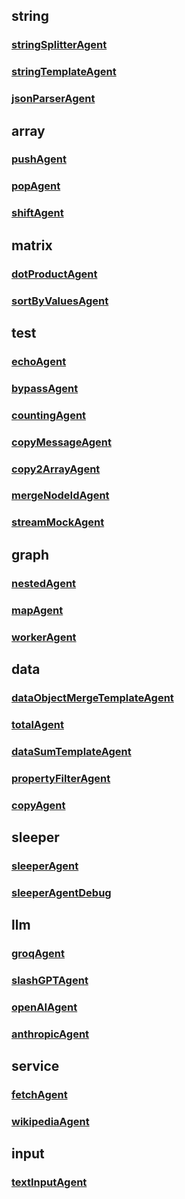 ## string
### [stringSplitterAgent](./string/stringSplitterAgent.md)
### [stringTemplateAgent](./string/stringTemplateAgent.md)
### [jsonParserAgent](./string/jsonParserAgent.md)

## array
### [pushAgent](./array/pushAgent.md)
### [popAgent](./array/popAgent.md)
### [shiftAgent](./array/shiftAgent.md)

## matrix
### [dotProductAgent](./matrix/dotProductAgent.md)
### [sortByValuesAgent](./matrix/sortByValuesAgent.md)

## test
### [echoAgent](./test/echoAgent.md)
### [bypassAgent](./test/bypassAgent.md)
### [countingAgent](./test/countingAgent.md)
### [copyMessageAgent](./test/copyMessageAgent.md)
### [copy2ArrayAgent](./test/copy2ArrayAgent.md)
### [mergeNodeIdAgent](./test/mergeNodeIdAgent.md)
### [streamMockAgent](./test/streamMockAgent.md)

## graph
### [nestedAgent](./graph/nestedAgent.md)
### [mapAgent](./graph/mapAgent.md)
### [workerAgent](./graph/workerAgent.md)

## data
### [dataObjectMergeTemplateAgent](./data/dataObjectMergeTemplateAgent.md)
### [totalAgent](./data/totalAgent.md)
### [dataSumTemplateAgent](./data/dataSumTemplateAgent.md)
### [propertyFilterAgent](./data/propertyFilterAgent.md)
### [copyAgent](./data/copyAgent.md)

## sleeper
### [sleeperAgent](./sleeper/sleeperAgent.md)
### [sleeperAgentDebug](./sleeper/sleeperAgentDebug.md)

## llm
### [groqAgent](./llm/groqAgent.md)
### [slashGPTAgent](./llm/slashGPTAgent.md)
### [openAIAgent](./llm/openAIAgent.md)
### [anthropicAgent](./llm/anthropicAgent.md)

## service
### [fetchAgent](./service/fetchAgent.md)
### [wikipediaAgent](./service/wikipediaAgent.md)

## input
### [textInputAgent](./input/textInputAgent.md)
